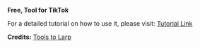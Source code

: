 **Free, Tool for TikTok**

For a detailed tutorial on how to use it, please visit: [Tutorial Link](https://t.me/tools2larp/405)

**Credits:** [Tools to Larp](https://t.me/tools2larp)
